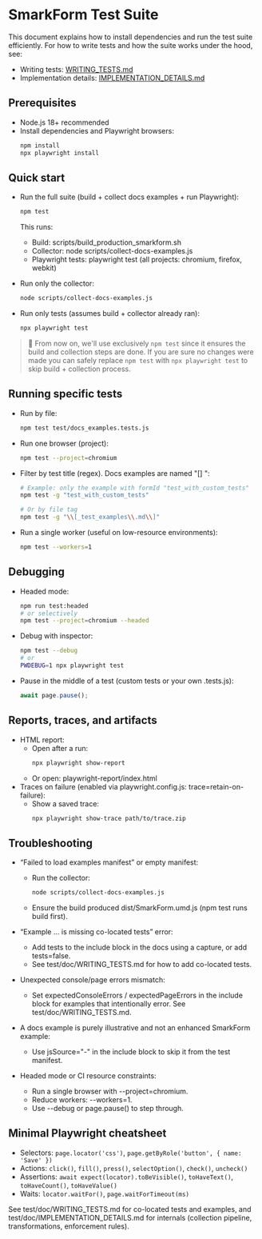# SmarkForm Test Suite

This document explains how to install dependencies and run the test suite efficiently. For how to write tests and how the suite works under the hood, see:
- Writing tests: [WRITING_TESTS.md](./doc/WRITING_TESTS.md)
- Implementation details: [IMPLEMENTATION_DETAILS.md](./doc/IMPLEMENTATION_DETAILS.md)

## Prerequisites

- Node.js 18+ recommended
- Install dependencies and Playwright browsers:
  ```bash
  npm install
  npx playwright install
  ```

## Quick start

- Run the full suite (build + collect docs examples + run Playwright):
  ```bash
  npm test
  ```
  This runs:
  - Build: scripts/build_production_smarkform.sh
  - Collector: node scripts/collect-docs-examples.js
  - Playwright tests: playwright test (all projects: chromium, firefox, webkit)

- Run only the collector:
  ```bash
  node scripts/collect-docs-examples.js
  ```

- Run only tests (assumes build + collector already ran):
  ```bash
  npx playwright test
  ```

> 📌 From now on, we'll use exclusively `npm test` since it ensures the build and
> collection steps are done.
> If you are sure no changes were made you can safely replace `npm test` with
> `npx playwright test` to skip build + collection process.


## Running specific tests

- Run by file:
  ```bash
  npm test test/docs_examples.tests.js
  ```

- Run one browser (project):
  ```bash
  npm test --project=chromium
  ```

- Filter by test title (regex). Docs examples are named "[<file>] <formId>":
  ```bash
  # Example: only the example with formId "test_with_custom_tests"
  npm test -g "test_with_custom_tests"

  # Or by file tag
  npm test -g "\\[_test_examples\\.md\\]"
  ```

- Run a single worker (useful on low-resource environments):
  ```bash
  npm test --workers=1
  ```

## Debugging

- Headed mode:
  ```bash
  npm run test:headed
  # or selectively
  npm test --project=chromium --headed
  ```

- Debug with inspector:
  ```bash
  npm test --debug
  # or
  PWDEBUG=1 npx playwright test
  ```

- Pause in the middle of a test (custom tests or your own .tests.js):
  ```js
  await page.pause();
  ```

## Reports, traces, and artifacts

- HTML report:
  - Open after a run:
    ```bash
    npx playwright show-report
    ```
  - Or open: playwright-report/index.html
- Traces on failure (enabled via playwright.config.js: trace=retain-on-failure):
  - Show a saved trace:
    ```bash
    npx playwright show-trace path/to/trace.zip
    ```

## Troubleshooting

- “Failed to load examples manifest” or empty manifest:
  - Run the collector:
    ```bash
    node scripts/collect-docs-examples.js
    ```
  - Ensure the build produced dist/SmarkForm.umd.js (npm test runs build first).

- “Example … is missing co-located tests” error:
  - Add tests to the include block in the docs using a capture, or add tests=false.
  - See test/doc/WRITING_TESTS.md for how to add co-located tests.

- Unexpected console/page errors mismatch:
  - Set expectedConsoleErrors / expectedPageErrors in the include block for examples that intentionally error. See test/doc/WRITING_TESTS.md.

- A docs example is purely illustrative and not an enhanced SmarkForm example:
  - Use jsSource="-" in the include block to skip it from the test manifest.

- Headed mode or CI resource constraints:
  - Run a single browser with --project=chromium.
  - Reduce workers: --workers=1.
  - Use --debug or page.pause() to step through.

## Minimal Playwright cheatsheet

- Selectors: `page.locator('css')`, `page.getByRole('button', { name: 'Save' })`
- Actions: `click()`, `fill()`, `press()`, `selectOption()`, `check()`, `uncheck()`
- Assertions: `await expect(locator).toBeVisible()`, `toHaveText()`, `toHaveCount()`, `toHaveValue()`
- Waits: `locator.waitFor()`, `page.waitForTimeout(ms)`

See test/doc/WRITING_TESTS.md for co-located tests and examples, and test/doc/IMPLEMENTATION_DETAILS.md for internals (collection pipeline, transformations, enforcement rules).


